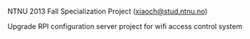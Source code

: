 NTNU 2013 Fall Specialization Project (xiaoch@stud.ntnu.no)

Upgrade RPI configuration server project for wifi access control system
